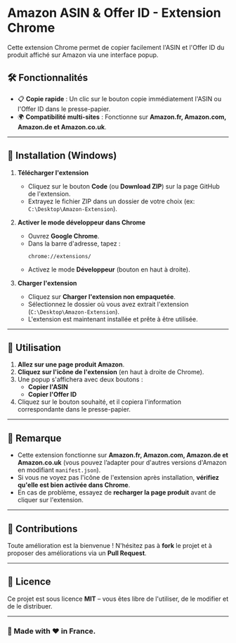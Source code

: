 # Amazon ASIN & Offer ID - Extension Chrome

Cette extension Chrome permet de copier facilement l'ASIN et l'Offer ID du produit affiché sur Amazon via une interface popup.

## 🛠 Fonctionnalités

- 📋 **Copie rapide** : Un clic sur le bouton copie immédiatement l'ASIN ou l'Offer ID dans le presse-papier.
- 🌍 **Compatibilité multi-sites** : Fonctionne sur **Amazon.fr, Amazon.com, Amazon.de et Amazon.co.uk**.

---

## 📌 Installation (Windows)

1. **Télécharger l'extension**

   - Cliquez sur le bouton **Code** (ou **Download ZIP**) sur la page GitHub de l'extension.
   - Extrayez le fichier ZIP dans un dossier de votre choix (ex: `C:\Desktop\Amazon-Extension`).

2. **Activer le mode développeur dans Chrome**

   - Ouvrez **Google Chrome**.
   - Dans la barre d'adresse, tapez :
     ```
     chrome://extensions/
     ```
   - Activez le mode **Développeur** (bouton en haut à droite).

3. **Charger l'extension**
   - Cliquez sur **Charger l'extension non empaquetée**.
   - Sélectionnez le dossier où vous avez extrait l'extension (`C:\Desktop\Amazon-Extension`).
   - L'extension est maintenant installée et prête à être utilisée.

---

## 🎯 Utilisation

1. **Allez sur une page produit Amazon**.
2. **Cliquez sur l'icône de l'extension** (en haut à droite de Chrome).
3. Une popup s'affichera avec deux boutons :
   - **Copier l'ASIN**
   - **Copier l'Offer ID**
4. Cliquez sur le bouton souhaité, et il copiera l'information correspondante dans le presse-papier.

---

## 📢 Remarque

- Cette extension fonctionne sur **Amazon.fr, Amazon.com, Amazon.de et Amazon.co.uk** (vous pouvez l’adapter pour d'autres versions d'Amazon en modifiant `manifest.json`).
- Si vous ne voyez pas l'icône de l'extension après installation, **vérifiez qu'elle est bien activée dans Chrome**.
- En cas de problème, essayez de **recharger la page produit** avant de cliquer sur l'extension.

---

## 🚀 Contributions

Toute amélioration est la bienvenue ! N'hésitez pas à **fork** le projet et à proposer des améliorations via un **Pull Request**.

---

## 📜 Licence

Ce projet est sous licence **MIT** – vous êtes libre de l'utiliser, de le modifier et de le distribuer.

---

### 🔗 Made with ❤️ in France.
